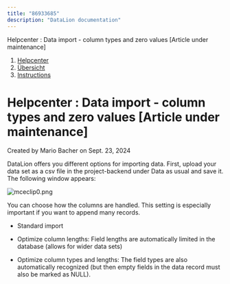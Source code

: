 ```yaml
---
title: "86933685"
description: "DataLion documentation"
---
```


Helpcenter : Data import - column types and zero values \[Article under maintenance\]  

1.  [Helpcenter](index.html)
2.  [Übersicht](2982609.html)
3.  [Instructions](Instructions_85524497.html)

# Helpcenter : Data import - column types and zero values \[Article under maintenance\]

Created by Mario Bacher on Sept. 23, 2024

DataLion offers you different options for importing data. First, upload your data set as a csv file in the project-backend under Data as usual and save it. The following window appears:

![mceclip0.png](/img/86868306.png?width=760)

You can choose how the columns are handled. This setting is especially important if you want to append many records.

-   Standard import
    
-   Optimize column lengths: Field lengths are automatically limited in the database (allows for wider data sets)
    
-   Optimize column types and lengths: The field types are also automatically recognized (but then empty fields in the data record must also be marked as NULL).